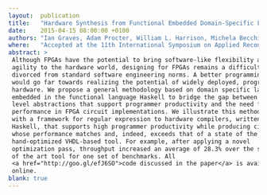 ```yaml
---
layout:  publication
title:   "Hardware Synthesis from Functional Embedded Domain-Specific Languages: A Case Study in Regular Expression Compilation"
date:    2015-04-15 08:00:00 +0100
authors: "Ian Graves, Adam Procter, William L. Harrison, Michela Becchi, and Gerard Allwein"
where:   "Accepted at the 11th International Symposium on Applied Reconfigurable Computing (ARC 2015), Bochum, Germany, April 13-17, 2015"
abstract: >
 Although FPGAs have the potential to bring software-like flexibility and
 agility to the hardware world, designing for FPGAs remains a difficult task
 divorced from standard software engineering norms. A better programming flow
 would go far towards realizing the potential of widely deployed, programmable
 hardware. We propose a general methodology based on domain specific languages
 embedded in the functional language Haskell to bridge the gap between high
 level abstractions that support programmer productivity and the need for high
 performance in FPGA circuit implementations. We illustrate this methodology
 with a framework for regular expression to hardware compilers, written in
 Haskell, that supports high programmer productivity while producing circuits
 whose performance matches and, indeed, exceeds that of a state of the art,
 hand-optimized VHDL-based tool. For example, after applying a novel
 optimization pass, throughput increased an average of 28.3% over the state
 of the art tool for one set of benchmarks. All
 <a href="http://goo.gl/efJ6SO">code discussed in the paper</a> is available
 online.
blank: true
---
```


